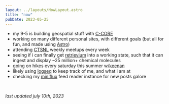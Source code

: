 ```yaml
---
layout: ../layouts/NowLayout.astro
title: "now"
pubDate: 2023-05-25
---
```


-   my 9-5 is building geospatial stuff with [C-CORE](https://c-core.ca/)
-   working on many different personal sites, with different goals (but all for fun, and made using [Astro](https://astro.build/))
-   attending [CTSNL](https://ctsnl.ca/) weekly meetups every week
-   seeing if i can finally get [retrievium](https://retrievium.ca/) into a working state, such that it can ingest and display ~25 million+ chemical molecules
-   going on hikes every saturday this summer w/[keenan](https://keenannicholson.me/)
-   likely using [logseq](https://logseq.com/) to keep track of me, and what i am at
-   checking my [miniflux](https://miniflux.app/) feed reader instance for new posts galore

<br />

_last updated july 10th, 2023_
